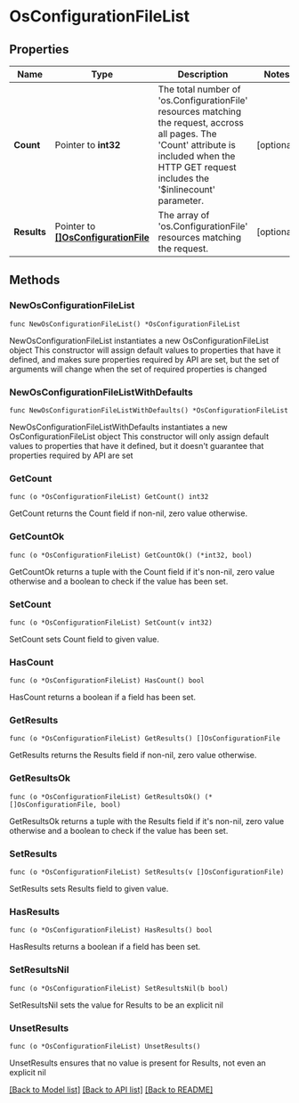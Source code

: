 # OsConfigurationFileList

## Properties

Name | Type | Description | Notes
------------ | ------------- | ------------- | -------------
**Count** | Pointer to **int32** | The total number of &#39;os.ConfigurationFile&#39; resources matching the request, accross all pages. The &#39;Count&#39; attribute is included when the HTTP GET request includes the &#39;$inlinecount&#39; parameter. | [optional] 
**Results** | Pointer to [**[]OsConfigurationFile**](os.ConfigurationFile.md) | The array of &#39;os.ConfigurationFile&#39; resources matching the request. | [optional] 

## Methods

### NewOsConfigurationFileList

`func NewOsConfigurationFileList() *OsConfigurationFileList`

NewOsConfigurationFileList instantiates a new OsConfigurationFileList object
This constructor will assign default values to properties that have it defined,
and makes sure properties required by API are set, but the set of arguments
will change when the set of required properties is changed

### NewOsConfigurationFileListWithDefaults

`func NewOsConfigurationFileListWithDefaults() *OsConfigurationFileList`

NewOsConfigurationFileListWithDefaults instantiates a new OsConfigurationFileList object
This constructor will only assign default values to properties that have it defined,
but it doesn't guarantee that properties required by API are set

### GetCount

`func (o *OsConfigurationFileList) GetCount() int32`

GetCount returns the Count field if non-nil, zero value otherwise.

### GetCountOk

`func (o *OsConfigurationFileList) GetCountOk() (*int32, bool)`

GetCountOk returns a tuple with the Count field if it's non-nil, zero value otherwise
and a boolean to check if the value has been set.

### SetCount

`func (o *OsConfigurationFileList) SetCount(v int32)`

SetCount sets Count field to given value.

### HasCount

`func (o *OsConfigurationFileList) HasCount() bool`

HasCount returns a boolean if a field has been set.

### GetResults

`func (o *OsConfigurationFileList) GetResults() []OsConfigurationFile`

GetResults returns the Results field if non-nil, zero value otherwise.

### GetResultsOk

`func (o *OsConfigurationFileList) GetResultsOk() (*[]OsConfigurationFile, bool)`

GetResultsOk returns a tuple with the Results field if it's non-nil, zero value otherwise
and a boolean to check if the value has been set.

### SetResults

`func (o *OsConfigurationFileList) SetResults(v []OsConfigurationFile)`

SetResults sets Results field to given value.

### HasResults

`func (o *OsConfigurationFileList) HasResults() bool`

HasResults returns a boolean if a field has been set.

### SetResultsNil

`func (o *OsConfigurationFileList) SetResultsNil(b bool)`

 SetResultsNil sets the value for Results to be an explicit nil

### UnsetResults
`func (o *OsConfigurationFileList) UnsetResults()`

UnsetResults ensures that no value is present for Results, not even an explicit nil

[[Back to Model list]](../README.md#documentation-for-models) [[Back to API list]](../README.md#documentation-for-api-endpoints) [[Back to README]](../README.md)


